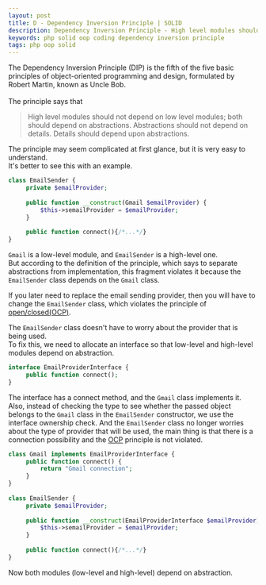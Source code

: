 ```yaml
---
layout: post
title: D - Dependency Inversion Principle | SOLID
description: Dependency Inversion Principle - High level modules should not depend on low level modules; both should depend on abstractions. Abstractions should not depend on details. Details should depend upon abstractions.
keywords: php solid oop coding dependency inversion principle
tags: php oop solid
---
```


The Dependency Inversion Principle (DIP) is the fifth of the five basic principles of object-oriented programming and 
design, formulated by Robert Martin, known as Uncle Bob.
<br><br>
The principle says that
>High level modules should not depend on low level modules; both should depend on abstractions. Abstractions should not depend on details. Details should depend upon abstractions.

The principle may seem complicated at first glance, but it is very easy to understand.
<br>
It's better to see this with an example.
```php
class EmailSender {
     private $emailProvider;
 
     public function __construct(Gmail $emailProvider) {
         $this->semailProvider = $emailProvider;
     }
     
     public function connect(){/*...*/}
}
```
`Gmail` is a low-level module, and `EmailSender` is a high-level one.
<br>
But according to the definition of the principle, which says to separate abstractions from implementation,
this fragment violates it because the `EmailSender` class depends on the `Gmail` class.

If you later need to replace the email sending provider, then you will have to change the `EmailSender` class,
which violates the principle of <a href="{{ site.url }}/blog/solid-open-closed-principle" target="_blank">open/closed(OCP)</a>.

The `EmailSender` class doesn't have to worry about the provider that is being used.
<br>
To fix this, we need to allocate an interface so that low-level and high-level modules depend on abstraction.
```php
interface EmailProviderInterface {
     public function connect();
}
```
The interface has a connect method, and the `Gmail` class implements it.
Also, instead of checking the type to see whether the passed object belongs to the `Gmail` class in the `EmailSender` constructor,
we use the interface ownership check. And the `EmailSender` class no longer worries about the type of provider that will be used,
the main thing is that there is a connection possibility and the <a href="{{ site.url }}/blog/solid-open-closed-principle" target="_blank">OCP</a> principle is not violated.
```php
class Gmail implements EmailProviderInterface {
     public function connect() {
         return "Gmail connection";
     }
}
 
class EmailSender {
     private $emailProvider;
 
     public function __construct(EmailProviderInterface $emailProvider) {
         $this->semailProvider = $emailProvider;
     }
     
     public function connect(){/*...*/}
}
```
Now both modules (low-level and high-level) depend on abstraction.